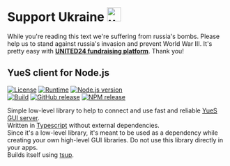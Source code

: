 # Support Ukraine <img alt="ukraine" height="32" width="32" src="https://github.githubassets.com/images/icons/emoji/unicode/1f1fa-1f1e6.png">

While you're reading this text we're suffering from russia's bombs. Please help us to stand against russia's invasion and prevent World War III. It's pretty easy with **[UNITED24 fundraising platform](https://u24.gov.ua/)**. Thank you!

## YueS client for Node.js

[![License](https://img.shields.io/github/license/KaMeHb-UA/yues-client-node?logo=data:image/svg+xml;base64,PHN2ZyB4bWxucz0iaHR0cDovL3d3dy53My5vcmcvMjAwMC9zdmciIGZpbGw9Im5vbmUiIHZpZXdCb3g9IjAgMCAyNCAyNCIgc3Ryb2tlPSIjRkZENzAwIj48cGF0aCBzdHJva2UtbGluZWNhcD0icm91bmQiIHN0cm9rZS1saW5lam9pbj0icm91bmQiIHN0cm9rZS13aWR0aD0iMiIgZD0iTTMgNmwzIDFtMCAwbC0zIDlhNS4wMDIgNS4wMDIgMCAwMDYuMDAxIDBNNiA3bDMgOU02IDdsNi0ybTYgMmwzLTFtLTMgMWwtMyA5YTUuMDAyIDUuMDAyIDAgMDA2LjAwMSAwTTE4IDdsMyA5bS0zLTlsLTYtMm0wLTJ2Mm0wIDE2VjVtMCAxNkg5bTMgMGgzIi8%2BPC9zdmc%2BCg%3D%3D&label=License&style=flat-square)](https://github.com/KaMeHb-UA/yues-client-node/blob/master/LICENSE)
[![Runtime](https://img.shields.io/badge/Runtime-Node.js-339933?logo=nodedotjs&logoColor=339933&style=flat-square)](https://nodejs.org/)
[![Node.js version](https://img.shields.io/badge/dynamic/json?label=Node.js%20version&query=%24.engines.node&url=https%3A%2F%2Fcdn.jsdelivr.net%2Fnpm%2Fyues-client%2Fpackage.json&color=339933&logo=nodedotjs&logoColor=339933&style=flat-square)](https://nodejs.org/)  
[![Build](https://img.shields.io/github/workflow/status/KaMeHb-UA/yues-client-node/Node.js%20Package?style=flat-square&label=Build&logo=github)](https://github.com/KaMeHb-UA/yues-client-node/actions/workflows/package.yml)
[![GitHub release](https://img.shields.io/github/v/release/KaMeHb-UA/yues-client-node?label=GitHub%20release&logo=github&style=flat-square)](https://github.com/KaMeHb-UA/yues-client-node/releases)
[![NPM release](https://img.shields.io/npm/v/yues-client?color=cb3837&label=NPM%20release&logo=npm&style=flat-square)](https://www.npmjs.com/package/yues-client)

Simple low-level library to help to connect and use fast and reliable [YueS GUI server](https://github.com/KaMeHb-UA/yues).  
Written in [Typescript](https://www.typescriptlang.org) without external dependencies.  
Since it's a low-level library, it's meant to be used as a dependency while creating your own high-level GUI libraries. Do not use this library directly in your apps.  
Builds itself using [tsup](https://tsup.egoist.dev).

